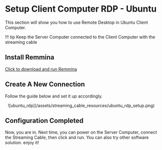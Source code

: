 # Setup Client Computer RDP - Ubuntu

This section will show you how to use Remote Desktop in Ubuntu Client Computer.

!!! tip
    Keep the Server Computer connected to the Client Computer with the streaming cable

## Install Remmina

[Click to download and run Remmina](https://remmina.org/how-to-install-remmina/)

## Create A New Connection

Follow the guide below and set it up accordingly.

<center>![ubuntu_rdp](/assets/streaming_cable_resources/ubuntu_rdp_setup.png)</center>

## Configuration Completed

Now, you are in. Next time, you can power on the Server Computer, connect the Streaming Cable, then click and run. You can also try other software solution. enjoy it!
